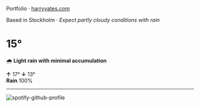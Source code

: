 Portfolio · [harryyates.com](https://harryyates.com)

<!-- WEATHER_START -->
Based in Stockholm · *Expect partly cloudy conditions with rain*

# 15°
🌧️ **Light rain with minimal accumulation**

**↑** 17° **↓** 13°  
**Rain** 100%

---
<!-- WEATHER_END -->

<p align="left">
  <a>
    <img src="https://spotify-github-profile.kittinanx.com/api/view?uid=bigbello&cover_image=true&theme=natemoo-re&show_offline=true&background_color=121212&interchange=false&bar_color=53b14f&bar_color_cover=false" alt="spotify-github-profile">
  </a>
</p>